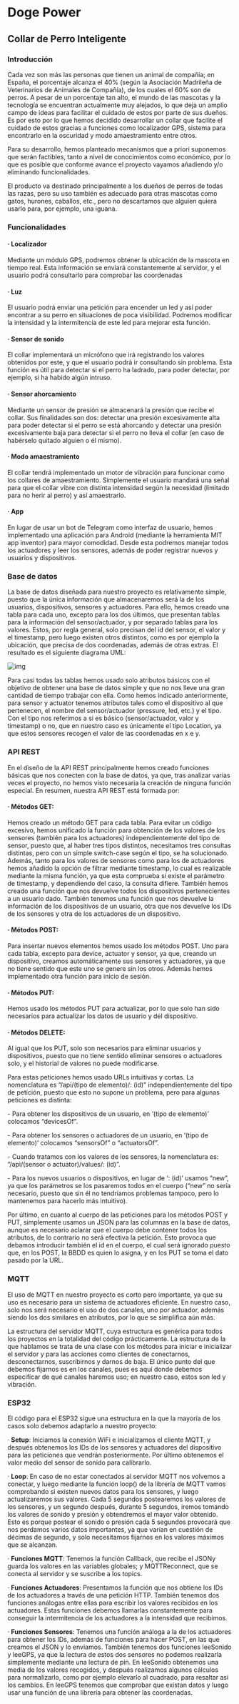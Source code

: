 # **Doge Power**

## **Collar de Perro Inteligente**

 

### **Introducción**

Cada vez son más las personas que tienen un animal de compañía; en España, el porcentaje alcanza el 40% (según la Asociación Madrileña de Veterinarios de Animales de Compañía), de los cuales el 60% son de perros. A pesar de un porcentaje tan alto, el mundo de las mascotas y la tecnología se encuentran actualmente muy alejados, lo que deja un amplio campo de ideas para facilitar el cuidado de estos por parte de sus dueños. Es por esto por lo que hemos decidido desarrollar un collar que facilite el cuidado de estos gracias a funciones como localizador GPS, sistema para encontrarlo en la oscuridad y modo amaestramiento entre otros. 

Para su desarrollo, hemos planteado mecanismos que a priori suponemos que serán factibles, tanto a nivel de conocimientos como económico, por lo que es posible que conforme avance el proyecto vayamos añadiendo y/o eliminando funcionalidades.

El producto va destinado principalmente a los dueños de perros de todas las razas, pero su uso también es adecuado para otras mascotas como gatos, hurones, caballos, etc., pero no descartamos que alguien quiera usarlo para, por ejemplo, una iguana.



### **Funcionalidades**

#### ·    Localizador

Mediante un módulo GPS, podremos obtener la ubicación de la mascota en tiempo real. Esta información se enviará constantemente al servidor, y el usuario podrá consultarlo para comprobar las coordenadas



#### ·    Luz

El usuario podrá enviar una petición para encender un led y así poder encontrar a su perro en situaciones de poca visibilidad. Podremos modificar la intensidad y la intermitencia de este led para mejorar esta función.

 

#### ·    Sensor de sonido

El collar implementará un micrófono que irá registrando los valores obtenidos por este, y que el usuario podrá ir consultando sin problema. Esta función es útil para detectar si el perro ha ladrado, para poder detectar, por ejemplo, si ha habido algún intruso.

 

#### ·    Sensor ahorcamiento

Mediante un sensor de presión se almacenará la presión que recibe el collar. Sus finalidades son dos: detectar una presión excesivamente alta para poder detectar si el perro se está ahorcando y detectar una presión excesivamente baja para detectar si el perro no lleva el collar (en caso de habérselo quitado alguien o él mismo).

 

#### ·    Modo amaestramiento

El collar tendrá implementado un motor de vibración para funcionar como los collares de amaestramiento. Simplemente el usuario mandará una señal para que el collar vibre con distinta intensidad según la necesidad (limitado para no herir al perro) y así amaestrarlo.

 

#### ·    App

En lugar de usar un bot de Telegram como interfaz de usuario, hemos implementado una aplicación para Android (mediante la herramienta MIT app inventor) para mayor comodidad. Desde esta podremos manejar todos los actuadores y leer los sensores, además de poder registrar nuevos y usuarios y dispositivos.



### **Base de datos**

La base de datos diseñada para nuestro proyecto es relativamente simple, puesto que la única información que almacenaremos será la de los usuarios, dispositivos, sensores y actuadores. Para ello, hemos creado una tabla para cada uno, excepto para los dos últimos, que presentan tablas para la información del sensor/actuador, y por separado tablas para los valores. Estos, por regla general, solo precisan del id del sensor, el valor y el timestamp, pero luego existen otros distintos, como es por ejemplo la ubicación, que precisa de dos coordenadas, además de otras extras. El resultado es el siguiente diagrama UML:

 

![img](https://raw.githubusercontent.com/alealclag/Doge-Power/Modificaciones-Ale/Doge-power%20Diagrama%20UML.png)

Para casi todas las tablas hemos usado solo atributos básicos con el objetivo de obtener una base de datos simple y que no nos lleve una gran cantidad de tiempo trabajar con ella. Como hemos indicado anteriormente, para sensor y actuator tenemos atributos tales como el dispositivo al que pertenecen, el nombre del sensor/actuador (pressure, led, etc.) y el tipo. Con el tipo nos referimos a si es básico (sensor/actuador, valor y timestamp) o no, que en nuestro caso es únicamente el tipo Location, ya que estos sensores recogen el valor de las coordenadas en x e y.

 

### **API REST**

En el diseño de la API REST principalmente hemos creado funciones básicas que nos conecten con la base de datos, ya que, tras analizar varias veces el proyecto, no hemos visto necesaria la creación de ninguna función especial. En resumen, nuestra API REST está formada por:

#### ·    Métodos GET:

Hemos creado un método GET para cada tabla. Para evitar un código excesivo, hemos unificado la función para obtención de los valores de los sensores (también para los actuadores) independientemente del tipo de sensor, puesto que, al haber tres tipos distintos, necesitamos tres consultas distintas, pero con un simple switch-case según el tipo, se ha solucionado. Además, tanto para los valores de sensores como para los de actuadores hemos añadido la opción de filtrar mediante timestamp, lo cual es realizable mediante la misma función, ya que esta comprueba si existe el parámetro de timestamp, y dependiendo del caso, la consulta difiere. También hemos creado una función que nos devuelve todos los dispositivos pertenecientes a un usuario dado. También tenemos una función que nos devuelve la información de los dispositivos de un usuario, otra que nos devuelve los IDs de los sensores y otra de los actuadores de un dispositivo.

#### ·    Métodos POST:

Para insertar nuevos elementos hemos usado los métodos POST. Uno para cada tabla, excepto para device, actuator y sensor, ya que, creando un dispositivo, creamos automáticamente sus sensores y actuadores, ya que no tiene sentido que este uno se genere sin los otros. Además hemos implementado otra función para inicio de sesión.

#### ·    Métodos PUT:

Hemos usado los métodos PUT para actualizar, por lo que solo han sido necesarios para actualizar los datos de usuario y del dispositivo.

#### ·    Métodos DELETE:

Al igual que los PUT, solo son necesarios para eliminar usuarios y dispositivos, puesto que no tiene sentido eliminar sensores o actuadores solo, y el historial de valores no puede modificarse.

Para estas peticiones hemos usado URLs intuitivas y cortas. La nomenclatura es “/api/(tipo de elemento)/: (id)” independientemente del tipo de petición, puesto que esto no supone un problema, pero para algunas peticiones es distinta:

\-    Para obtener los dispositivos de un usuario, en ‘(tipo de elemento)’ colocamos “devicesOf”.

\-    Para obtener los sensores o actuadores de un usuario, en ‘(tipo de elemento)’ colocamos “sensorsOf” o “actuatorsOf”.

\-    Cuando tratamos con los valores de los sensores, la nomenclatura es: “/api/(sensor o actuator)/values/: (id)”.

\-    Para los nuevos usuarios o dispositivos, en lugar de ‘: (id)’ usamos “new”, ya que los parámetros se los pasaremos todos en el cuerpo (“new” no sería necesario, puesto que sin él no tendríamos problemas tampoco, pero lo mantenemos para hacerlo más intuitivo).

Por último, en cuanto al cuerpo de las peticiones para los métodos POST y PUT, simplemente usamos un JSON para las columnas en la base de datos, aunque es necesario aclarar que el cuerpo debe contener todos los atributos, de lo contrario no será efectiva la petición. Esto provoca que debamos introducir también el id en el cuerpo, el cual será ignorado puesto que, en los POST, la BBDD es quien lo asigna, y en los PUT se toma el dato pasado por la URL. 

 

### **MQTT**

El uso de MQTT en nuestro proyecto es corto pero importante, ya que su uso es necesario para un sistema de actuadores eficiente. En nuestro caso, solo nos será necesario el uso de dos canales, uno por actuador, además siendo los dos similares en atributos, por lo que se simplifica aún más.

La estructura del servidor MQTT, cuya estructura es genérica para todos los proyectos en la totalidad del código prácticamente. La estructura de la que hablamos se trata de una clase con los métodos para iniciar e inicializar el servidor y para las acciones como clientes de conectarnos, desconectarnos, suscribirnos y darnos de baja. El único punto del que debemos fijarnos es en los canales, pues es aquí donde debemos especificar de qué canales haremos uso; en nuestro caso, estos son led y vibración.

 

### **ESP32**

El código para el ESP32 sigue una estructura en la que la mayoría de los casos solo debemos adaptarlo a nuestro proyecto:

·    **Setup**: Iniciamos la conexión WiFi e inicializamos el cliente MQTT, y después obtenemos los IDs de los sensores y actuadores del dispositivo para las peticiones que vendrán posteriormente. Por último obtenemos el valor medio del sensor de sonido para calibrarlo.

·    **Loop**: En caso de no estar conectados al servidor MQTT nos volvemos a conectar, y luego mediante la función loop() de la librería de MQTT vamos comprobando si existen nuevos datos para los sensores, y luego actualizaremos sus valores. Cada 5 segundos postearemos los valores de los sensores, y un segundo después, durante 5 segundos, iremos tomando los valores de sonido y presión y obtendremos el mayor valor obtenido. Esto es porque postear el sonido o presión cada 5 segundos provocará que nos perdamos varios datos importantes, ya que varían en cuestión de décimas de segundo, y solo necesitamos fijarnos en los valores máximos que se alcanzan.

·    **Funciones MQTT**: Tenemos la función Callback, que recibe el JSONy guarda los valores en las variables globales; y MQTTReconnect, que se conecta al servidor y se suscribe a los topics.

·    **Funciones Actuadores**: Presentamos la función que nos obtiene los IDs de los actuadores a través de una petición HTTP. También tenemos dos funciones análogas entre ellas para escribir los valores recibidos en los actuadores. Estas funciones debemos llamarlas constantemente para conseguir la intermitencia de los actuadores a la intensidad que recibimos.

·    **Funciones Sensores**: Tenemos una función análoga a la de los actuadores para obtener los IDs, además de funciones para hacer POST, en las que creamos el JSON y lo enviamos. También tenemos dos funciones leeSonido y leeGPS, ya que la lectura de estos dos sensores no podemos realizarla simplemente mediante una lectura de pin. En leeSonido obtenemos una media de los valores recogidos, y después realizamos algunos cálculos para normalizarlo, como por ejemplo elevarlo al cuadrado, para resaltar así los cambios. En leeGPS tenemos que comprobar que existan datos y luego usar una función de una librería para obtener las coordenadas.
